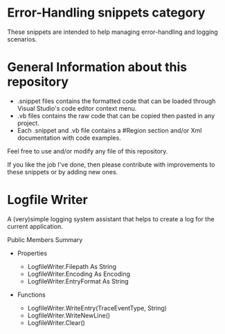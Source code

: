 # Error-Handling snippets category
These snippets are intended to help managing error-handling and logging scenarios.

# General Information about this repository
 - .snippet files contains the formatted code that can be loaded through Visual Studio's code editor context menu.
 - .vb files contains the raw code that can be copied then pasted in any project.
 - Each .snippet and .vb file contains a #Region section and/or Xml documentation with code examples.
 
Feel free to use and/or modify any file of this repository.

If you like the job I've done, then please contribute with improvements to these snippets or by adding new ones.

# Logfile Writer
A (very)simple logging system assistant that helps to create a log for the current application.

Public Members Summary

 - Properties
   - LogfileWriter.Filepath As String
   - LogfileWriter.Encoding As Encoding
   - LogfileWriter.EntryFormat As String

 - Functions
   - LogfileWriter.WriteEntry(TraceEventType, String)
   - LogfileWriter.WriteNewLine()
   - LogfileWriter.Clear()
